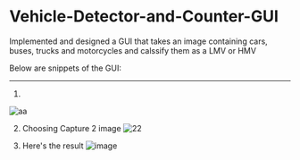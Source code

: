 # Vehicle-Detector-and-Counter-GUI
Implemented and designed a GUI that takes an image containing cars, buses, trucks and motorcycles and calssify them as a LMV or HMV

Below are snippets of the GUI:
________________________________

1)
![aa](https://user-images.githubusercontent.com/89541126/169911224-548ac0f2-26b5-4928-aeb7-80ca38630130.PNG)

2) Choosing Capture 2 image
![22](https://user-images.githubusercontent.com/89541126/169911373-7567b6b4-d510-44a1-8599-e14b65514a17.PNG)

3) Here's the result
![image](https://user-images.githubusercontent.com/89541126/169911495-30764acb-4257-47a2-b6e1-2eb176e9580a.png)

